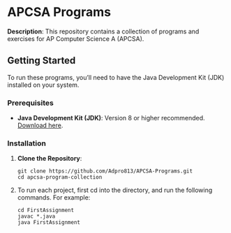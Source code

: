 # APCSA Programs

**Description**: This repository contains a collection of programs and exercises for AP Computer Science A (APCSA). 
## Getting Started

To run these programs, you’ll need to have the Java Development Kit (JDK) installed on your system.

### Prerequisites

- **Java Development Kit (JDK)**: Version 8 or higher recommended. [Download here](https://www.oracle.com/java/technologies/javase-downloads.html).

### Installation

1. **Clone the Repository**:

   ```
   git clone https://github.com/Adpro813/APCSA-Programs.git
   cd apcsa-program-collection
   ```
2. To run each project, first cd into the directory, and run the following commands. For example:
   ```
   cd FirstAssignment
   javac *.java
   java FirstAssignment
   ```

